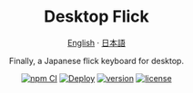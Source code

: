 <div align="center">
    <h1>Desktop Flick</h1>
    <a href="https://github.com/Katsute/DesktopFlick/blob/main/README.md">English</a>
    ·
    <a href="https://github.com/Katsute/DesktopFlick/blob/main/README-jp.md">日本語</a>
    <p>Finally, a Japanese flick keyboard for desktop.</p>
    <a href="https://github.com/Katsute/DesktopFlick/actions/workflows/npm_ci.yml"><img src="https://github.com/Katsute/DesktopFlick/workflows/npm%20CI/badge.svg" title="npm CI"></a>
    <a href="https://github.com/Katsute/DesktopFlick/actions/workflows/deploy.yml"><img src="https://github.com/Katsute/DesktopFlick/workflows/Deploy/badge.svg" title="Deploy"></a>
    <a href="https://github.com/Katsute/DesktopFlick/releases"><img title="version" src="https://img.shields.io/github/v/release/Katsute/DesktopFlick"></a>
    <a href="https://github.com/Katsute/DesktopFlick/blob/main/LICENSE"><img title="license" src="https://img.shields.io/github/license/Katsute/DesktopFlick"></a>
    <br />
</div>